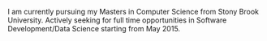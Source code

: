 I am currently pursuing my Masters in Computer Science from Stony Brook University. Actively seeking for full time opportunities in Software Development/Data Science starting from May 2015.
